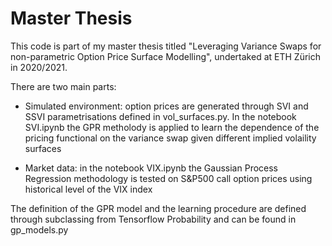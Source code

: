 # Master Thesis
This code is part of my master thesis titled "Leveraging Variance Swaps for non-parametric Option Price Surface Modelling", undertaked at ETH Zürich in 2020/2021.

There are two main parts:

- Simulated environment: option prices are generated through SVI and SSVI parametrisations defined in vol_surfaces.py. In the notebook SVI.ipynb the GPR metholody is applied to learn the dependence of the pricing functional on the variance swap given different implied volaility surfaces

- Market data: in the notebook VIX.ipynb the Gaussian Process Regression methodology is tested on S&P500 call option prices using historical level of the VIX index

The definition of the GPR model and the learning procedure are defined through subclassing from Tensorflow Probability and can be found in gp_models.py
